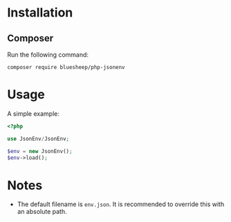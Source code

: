 # Installation
## Composer
Run the following command:
```
composer require bluesheep/php-jsonenv
```

# Usage
A simple example:
```php
<?php

use JsonEnv/JsonEnv;

$env = new JsonEnv();
$env->load();
```

# Notes
- The default filename is `env.json`. It is recommended to override this with an absolute path.


